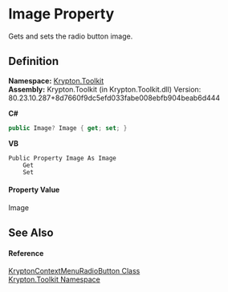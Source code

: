 # Image Property


Gets and sets the radio button image.



## Definition
**Namespace:** <a href="79d2eac2-21f4-54ff-7552-b20c33c30600.md">Krypton.Toolkit</a>  
**Assembly:** Krypton.Toolkit (in Krypton.Toolkit.dll) Version: 80.23.10.287+8d7660f9dc5efd033fabe008ebfb904beab6d444

**C#**
``` C#
public Image? Image { get; set; }
```
**VB**
``` VB
Public Property Image As Image
	Get
	Set
```



#### Property Value
Image

## See Also


#### Reference
<a href="fe997c3d-8d4d-e7be-bfb9-bde5d3644045.md">KryptonContextMenuRadioButton Class</a>  
<a href="79d2eac2-21f4-54ff-7552-b20c33c30600.md">Krypton.Toolkit Namespace</a>  
